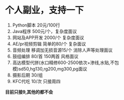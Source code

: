 # 个人副业，支持一下
1. Python脚本 20元/100行
2. Java程序 500元/个，复杂度面议
3. 网站及APP开发 2000/个 复杂度面议
4. AE/pr视频剪辑 简单的80/个 复杂面议
5. 音频处理 移调加无损音源15/个 消除人声等处理面议
6. 鼓组编排 80/首 150两首 风格面议
7. 高达模型代拼(水口精修600-2500依次+渗线,水贴,不包模)sd50,hg130,rg200,mg300,pg面议
8. 摄影后期 30/组
9. KFC代吃 10/次 只接周四

**目前只接9,其他的都不会**